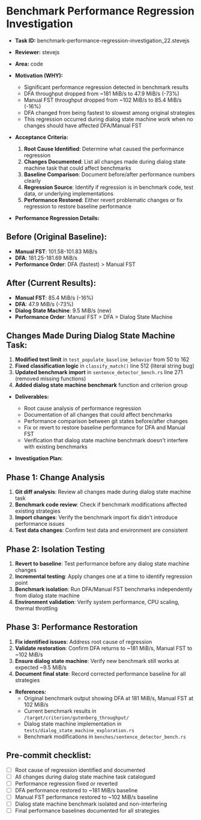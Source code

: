 # Benchmark Performance Regression Investigation

* **Task ID:** benchmark-performance-regression-investigation_22.stevejs
* **Reviewer:** stevejs
* **Area:** code
* **Motivation (WHY):**
  - Significant performance regression detected in benchmark results
  - DFA throughput dropped from ~181 MiB/s to 47.9 MiB/s (-73%)
  - Manual FST throughput dropped from ~102 MiB/s to 85.4 MiB/s (-16%)
  - DFA changed from being fastest to slowest among original strategies
  - This regression occurred during dialog state machine work when no changes should have affected DFA/Manual FST

* **Acceptance Criteria:**
  1. **Root Cause Identified**: Determine what caused the performance regression
  2. **Changes Documented**: List all changes made during dialog state machine task that could affect benchmarks
  3. **Baseline Comparison**: Document before/after performance numbers clearly
  4. **Regression Source**: Identify if regression is in benchmark code, test data, or underlying implementations
  5. **Performance Restored**: Either revert problematic changes or fix regression to restore baseline performance

* **Performance Regression Details:**

## Before (Original Baseline):
- **Manual FST**: 101.58-101.83 MiB/s 
- **DFA**: 181.25-181.69 MiB/s
- **Performance Order**: DFA (fastest) > Manual FST

## After (Current Results):
- **Manual FST**: 85.4 MiB/s (-16%)
- **DFA**: 47.9 MiB/s (-73%)
- **Dialog State Machine**: 9.5 MiB/s (new)
- **Performance Order**: Manual FST > DFA > Dialog State Machine

## Changes Made During Dialog State Machine Task:
1. **Modified test limit** in `test_populate_baseline_behavior` from 50 to 162
2. **Fixed classification logic** in `classify_match()` line 512 (literal string bug)
3. **Updated benchmark import** in `sentence_detector_bench.rs` line 271 (removed missing functions)
4. **Added dialog state machine benchmark** function and criterion group

* **Deliverables:**
  - Root cause analysis of performance regression
  - Documentation of all changes that could affect benchmarks
  - Performance comparison between git states before/after changes
  - Fix or revert to restore baseline performance for DFA and Manual FST
  - Verification that dialog state machine benchmark doesn't interfere with existing benchmarks

* **Investigation Plan:**

## Phase 1: Change Analysis
1. **Git diff analysis**: Review all changes made during dialog state machine task
2. **Benchmark code review**: Check if benchmark modifications affected existing strategies
3. **Import changes**: Verify the benchmark import fix didn't introduce performance issues
4. **Test data changes**: Confirm test data and environment are consistent

## Phase 2: Isolation Testing
1. **Revert to baseline**: Test performance before any dialog state machine changes
2. **Incremental testing**: Apply changes one at a time to identify regression point
3. **Benchmark isolation**: Run DFA/Manual FST benchmarks independently from dialog state machine
4. **Environment validation**: Verify system performance, CPU scaling, thermal throttling

## Phase 3: Performance Restoration
1. **Fix identified issues**: Address root cause of regression
2. **Validate restoration**: Confirm DFA returns to ~181 MiB/s, Manual FST to ~102 MiB/s
3. **Ensure dialog state machine**: Verify new benchmark still works at expected ~9.5 MiB/s
4. **Document final state**: Record corrected performance baseline for all strategies

* **References:**
  - Original benchmark output showing DFA at 181 MiB/s, Manual FST at 102 MiB/s
  - Current benchmark results in `/target/criterion/gutenberg_throughput/`
  - Dialog state machine implementation in `tests/dialog_state_machine_exploration.rs`
  - Benchmark modifications in `benches/sentence_detector_bench.rs`

## Pre-commit checklist:
- [ ] Root cause of regression identified and documented
- [ ] All changes during dialog state machine task catalogued
- [ ] Performance regression fixed or reverted
- [ ] DFA performance restored to ~181 MiB/s baseline
- [ ] Manual FST performance restored to ~102 MiB/s baseline
- [ ] Dialog state machine benchmark isolated and non-interfering
- [ ] Final performance baselines documented for all strategies